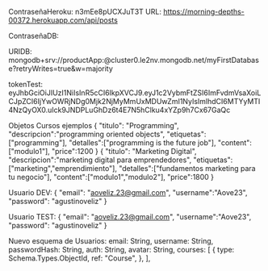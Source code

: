 ContraseñaHeroku: n3mEe8pUCXJuT3T
URL: https://morning-depths-00372.herokuapp.com/api/posts

ContraseñaDB:

URIDB: mongodb+srv://productApp:<password>@cluster0.le2nv.mongodb.net/myFirstDatabase?retryWrites=true&w=majority

tokenTest: eyJhbGciOiJIUzI1NiIsInR5cCI6IkpXVCJ9.eyJ1c2VybmFtZSI6ImFvdmVsaXoiLCJpZCI6IjYwOWRjNDg0Mjk2NjMyMmUxMDUwZmI1NyIsImlhdCI6MTYyMTI4NzQyOX0.uIck9JNDPLuGhDz6t4E7N5hClku4xYZp9h7Cx67GaQc

Objetos Cursos ejemplos
{
"titulo": "Programming",
"descripcion":"programming oriented objects",
"etiquetas": ["programming"],
"detalles":["programming is the future job"],
"content":["modulo1"],
"price":1200
}
{
"titulo": "Marketing Digital",
"descripcion":"marketing digital para emprendedores",
"etiquetas": ["marketing","emprendimiento"],
"detalles":["fundamentos marketing para tu negocio"],
"content":["modulo1","modulo2"],
"price":1800
}

Usuario DEV:
{
"email": "aoveliz.23@gmail.com",
"username":"Aove23",
"password": "agustinoveliz"
}

Usuario TEST:
{
"email": "aoveliz.23@gmail.com",
"username":"Aove23",
"password": "agustinoveliz"
}

Nuevo esquema de Usuarios:
email: String,
  username: String,
  passwordHash: String,
  auth: String,
  avatar: String,
  courses: [
    {
      type: Schema.Types.ObjectId,
      ref: "Course",
    },
  ],

